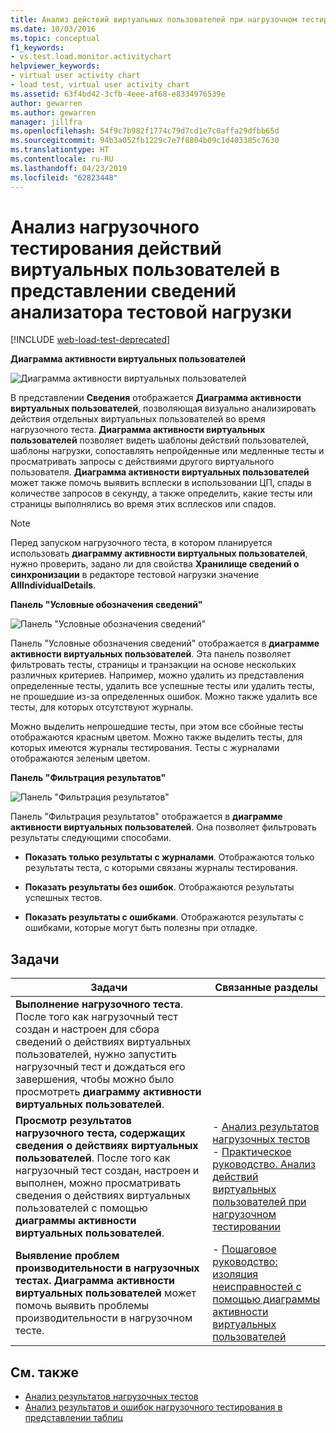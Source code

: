 ```yaml
---
title: Анализ действий виртуальных пользователей при нагрузочном тестировании
ms.date: 10/03/2016
ms.topic: conceptual
f1_keywords:
- vs.test.load.monitor.activitychart
helpviewer_keywords:
- virtual user activity chart
- load test, virtual user activity chart
ms.assetid: 63f4bd42-3cfb-4eee-af68-e8334976539e
author: gewarren
ms.author: gewarren
manager: jillfra
ms.openlocfilehash: 54f9c7b982f1774c79d7cd1e7c0affa29dfbb65d
ms.sourcegitcommit: 94b3a052fb1229c7e7f8804b09c1d403385c7630
ms.translationtype: HT
ms.contentlocale: ru-RU
ms.lasthandoff: 04/23/2019
ms.locfileid: "62823448"
---
```

# <a name="analyzing-load-test-virtual-user-activity-in-the-details-view-of-the-load-test-analyzer"></a>Анализ нагрузочного тестирования действий виртуальных пользователей в представлении сведений анализатора тестовой нагрузки

[!INCLUDE [web-load-test-deprecated](includes/web-load-test-deprecated.md)]

**Диаграмма активности виртуальных пользователей**

![Диаграмма активности виртуальных пользователей](../test/media/virtual_actchart.png)

В представлении **Сведения** отображается **Диаграмма активности виртуальных пользователей**, позволяющая визуально анализировать действия отдельных виртуальных пользователей во время нагрузочного теста. **Диаграмма активности виртуальных пользователей** позволяет видеть шаблоны действий пользователей, шаблоны нагрузки, сопоставлять непройденные или медленные тесты и просматривать запросы с действиями другого виртуального пользователя. **Диаграмма активности виртуальных пользователей** может также помочь выявить всплески в использовании ЦП, спады в количестве запросов в секунду, а также определить, какие тесты или страницы выполнялись во время этих всплесков или спадов.

> [!NOTE]
> Перед запуском нагрузочного теста, в котором планируется использовать **диаграмму активности виртуальных пользователей**, нужно проверить, задано ли для свойства **Хранилище сведений о синхронизации** в редакторе тестовой нагрузки значение **AllIndividualDetails**.

 **Панель "Условные обозначения сведений"**

 ![Панель "Условные обозначения сведений"](../test/media/ltest_detailslegend.png)

 Панель "Условные обозначения сведений" отображается в **диаграмме активности виртуальных пользователей**. Эта панель позволяет фильтровать тесты, страницы и транзакции на основе нескольких различных критериев. Например, можно удалить из представления определенные тесты, удалить все успешные тесты или удалить тесты, не прошедшие из-за определенных ошибок. Можно также удалить все тесты, для которых отсутствуют журналы.

 Можно выделить непрошедшие тесты, при этом все сбойные тесты отображаются красным цветом. Можно также выделить тесты, для которых имеются журналы тестирования. Тесты с журналами отображаются зеленым цветом.

 **Панель "Фильтрация результатов"**

 ![Панель "Фильтрация результатов"](../test/media/ltest_filterresults.png)

 Панель "Фильтрация результатов" отображается в **диаграмме активности виртуальных пользователей**. Она позволяет фильтровать результаты следующими способами.

- **Показать только результаты с журналами**. Отображаются только результаты теста, с которыми связаны журналы тестирования.

- **Показать результаты без ошибок**. Отображаются результаты успешных тестов.

- **Показать результаты с ошибками**. Отображаются результаты с ошибками, которые могут быть полезны при отладке.

## <a name="tasks"></a>Задачи

|Задачи|Связанные разделы|
|-|-|
|**Выполнение нагрузочного теста**. После того как нагрузочный тест создан и настроен для сбора сведений о действиях виртуальных пользователей, нужно запустить нагрузочный тест и дождаться его завершения, чтобы можно было просмотреть **диаграмму активности виртуальных пользователей**.||
|**Просмотр результатов нагрузочного теста, содержащих сведения о действиях виртуальных пользователей**. После того как нагрузочный тест создан, настроен и выполнен, можно просматривать сведения о действиях виртуальных пользователей с помощью **диаграммы активности виртуальных пользователей**.|-   [Анализ результатов нагрузочных тестов](../test/analyze-load-test-results-using-the-load-test-analyzer.md)<br />-   [Практическое руководство. Анализ действий виртуальных пользователей при нагрузочном тестировании](../test/how-to-analyze-virtual-user-activity-during-a-load-test.md)|
|**Выявление проблем производительности в нагрузочных тестах.** **Диаграмма активности виртуальных пользователей** может помочь выявить проблемы производительности в нагрузочном тесте.|-   [Пошаговое руководство: изоляция неисправностей с помощью диаграммы активности виртуальных пользователей](../test/walkthrough-use-the-virtual-user-activity-chart-to-isolate-issues.md)|

## <a name="see-also"></a>См. также

- [Анализ результатов нагрузочных тестов](../test/analyze-load-test-results-using-the-load-test-analyzer.md)
- [Анализ результатов и ошибок нагрузочного тестирования в представлении таблиц](../test/analyze-load-test-results-and-errors-in-the-tables-view.md)